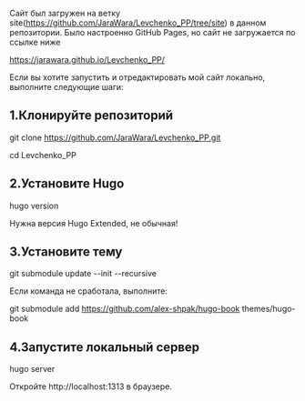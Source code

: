 Сайт был загружен на ветку site(https://github.com/JaraWara/Levchenko_PP/tree/site) в данном репозитории. Было настроенно GitHub Pages, но сайт не загружается по ссылке ниже

https://jarawara.github.io/Levchenko_PP/

Если вы хотите запустить и отредактировать мой сайт локально, выполните следующие шаги:
## 1.Клонируйте репозиторий 
git clone https://github.com/JaraWara/Levchenko_PP.git

cd Levchenko_PP
## 2.Установите Hugo
hugo version

Нужна версия Hugo Extended, не обычная!
## 3.Установите тему
git submodule update --init --recursive

Если команда не сработала, выполните:

git submodule add https://github.com/alex-shpak/hugo-book themes/hugo-book
## 4.Запустите локальный сервер
hugo server

Откройте http://localhost:1313 в браузере.
